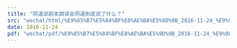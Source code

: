 ```yaml
---
title: "阴道说剧本朗读会阴道到底说了什么？"
src: "wechat/html/%E9%85%B7%E5%84%BF%E8%AE%BA%E5%9D%9B_2016-11-24_%E9%98%B4%E9%81%93%E8%AF%B4%E5%89%A7%E6%9C%AC%E6%9C%97%E8%AF%BB%E4%BC%9A%E9%98%B4%E9%81%93%E5%88%B0%E5%BA%95%E8%AF%B4%E4%BA%86%E4%BB%80%E4%B9%88%EF%BC%9F.html"
date: 2016-11-24
pdf: "wechat/pdf/%E9%85%B7%E5%84%BF%E8%AE%BA%E5%9D%9B_2016-11-24_%E9%98%B4%E9%81%93%E8%AF%B4%E5%89%A7%E6%9C%AC%E6%9C%97%E8%AF%BB%E4%BC%9A%E9%98%B4%E9%81%93%E5%88%B0%E5%BA%95%E8%AF%B4%E4%BA%86%E4%BB%80%E4%B9%88%EF%BC%9F.pdf"
---
```

